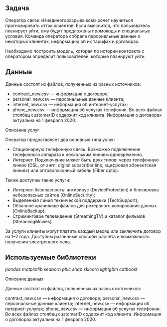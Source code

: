 ## Задача

Оператор связи «Ниединогоразрыва.ком» хочет научиться прогнозировать отток клиентов. Если выяснится, что пользователь планирует уйти, ему будут предложены промокоды и специальные условия. Команда оператора собрала персональные данные о некоторых клиентах, информацию об их тарифах и договорах.

Необходимо построить модель, которая по истории контракта с оператором определит пользователей, которые планируют уйти.

## Данные

Данные состоят из файлов, полученных из разных источников:

- contract_new.csv — информация о договоре;
- personal_new.csv — персональные данные клиента;
- internet_new.csv — информация об интернет-услугах;
- phone_new.csv — информация об услугах телефонии.
Во всех файлах столбец customerID содержит код клиента. Информация о договорах актуальна на 1 февраля 2020.

Описание услуг

Оператор предоставляет два основных типа услуг:
- Стационарную телефонную связь. Возможно подключение телефонного аппарата к нескольким линиям одновременно.
- Интернет. Подключение может быть двух типов: через телефонную линию (DSL, от англ. digital subscriber line, «цифровая абонентская линия») или оптоволоконный кабель (Fiber optic).

Также доступны такие услуги:
- Интернет-безопасность: антивирус (DeviceProtection) и блокировка небезопасных сайтов (OnlineSecurity);
- Выделенная линия технической поддержки (TechSupport);
- Облачное хранилище файлов для резервного копирования данных (OnlineBackup);
- Стриминговое телевидение (StreamingTV) и каталог фильмов (StreamingMovies). 

За услуги клиенты могут платить каждый месяц или заключить договор на 1–2 года. Доступны различные способы расчёта и возможность получения электронного чека.

## Используемые библиотеки
*pandas*
*matplotlib*
*seaborn*
*phic*
*shap*
*sklearn*
*lightgbm*
*catboost*




Описание данных

Данные состоят из файлов, полученных из разных источников:

contract_new.csv — информация о договоре;
personal_new.csv — персональные данные клиента;
internet_new.csv — информация об интернет-услугах;
phone_new.csv — информация об услугах телефонии.
Во всех файлах столбец customerID содержит код клиента. Информация о договорах актуальна на 1 февраля 2020.
